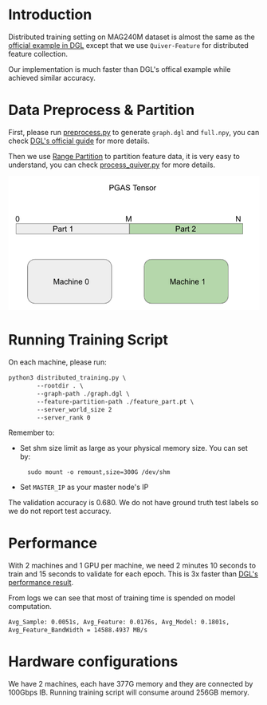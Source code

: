 # Introduction

Distributed training setting on MAG240M dataset is almost the same as the [official example in DGL](https://github.com/dmlc/dgl/tree/master/examples/pytorch/ogb_lsc/MAG240M) except that we use `Quiver-Feature` for distributed feature collection.

Our implementation is much faster than DGL's offical example while achieved similar accuracy.

# Data Preprocess & Partition

First, please run [preprocess.py](./preprocess.py) to generate `graph.dgl` and `full.npy`, you can check [DGL's official guide](https://github.com/dmlc/dgl/tree/master/examples/pytorch/ogb_lsc/MAG240M) for more details.

Then we use [Range Partition](../../docs/partition_methods.md) to partition feature data, it is very easy to understand, you can check [process_quiver.py](./process_quiver.py) for more details.

![](../../docs/imgs/range_partition.png)


# Running Training Script

On each machine, please run:

    python3 distributed_training.py \
            --rootdir . \
            --graph-path ./graph.dgl \
            --feature-partition-path ./feature_part.pt \
            --server_world_size 2
            --server_rank 0

Remember to:

- Set shm size limit as large as your physical memory size. You can set by:

        sudo mount -o remount,size=300G /dev/shm

- Set `MASTER_IP` as your master node's IP


The validation accuracy is 0.680. We do not have ground truth test labels so we do not report test accuracy.

# Performance

With 2 machines and 1 GPU per machine, we need 2 minutes 10 seconds to train and 15 seconds to validate for each epoch. This is 3x faster than [DGL's performance result](https://github.com/dmlc/dgl/tree/master/examples/pytorch/ogb_lsc/MAG240M).

From logs we can see that most of training time is spended on model computation.

    Avg_Sample: 0.0051s, Avg_Feature: 0.0176s, Avg_Model: 0.1801s, Avg_Feature_BandWidth = 14588.4937 MB/s

# Hardware configurations

We have 2 machines, each have 377G memory and they are connected by 100Gbps IB. Running training script will consume around 256GB memory.
